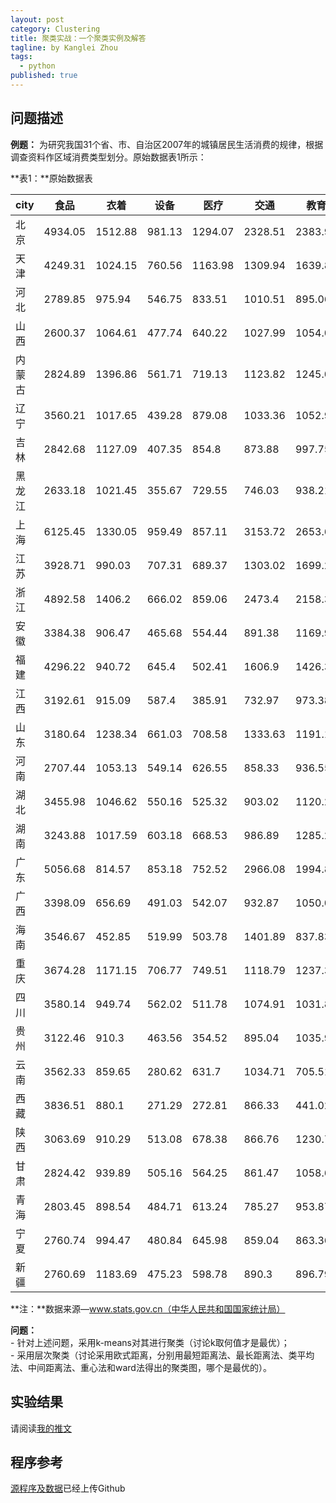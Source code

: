 ```yaml
---
layout: post
category: Clustering
title: 聚类实战：一个聚类实例及解答
tagline: by Kanglei Zhou
tags: 
  - python
published: true
---
```


## 问题描述  
**例题：**  为研究我国31个省、市、自治区2007年的城镇居民生活消费的规律，根据调查资料作区域消费类型划分。原始数据表1所示：

**表1：**原始数据表

| city | 食品       | 衣着       | 设备      | 医疗       | 交通       | 教育       | 居住       | 杂项      |
|------|----------|----------|---------|----------|----------|----------|----------|---------|
| 北京   | 4934\.05 | 1512\.88 | 981\.13 | 1294\.07 | 2328\.51 | 2383\.96 | 1246\.19 | 649\.66 |
| 天津   | 4249\.31 | 1024\.15 | 760\.56 | 1163\.98 | 1309\.94 | 1639\.83 | 1417\.45 | 463\.64 |
| 河北   | 2789\.85 | 975\.94  | 546\.75 | 833\.51  | 1010\.51 | 895\.06  | 917\.19  | 266\.16 |
| 山西   | 2600\.37 | 1064\.61 | 477\.74 | 640\.22  | 1027\.99 | 1054\.05 | 991\.77  | 245\.07 |
| 内蒙古  | 2824\.89 | 1396\.86 | 561\.71 | 719\.13  | 1123\.82 | 1245\.09 | 941\.79  | 468\.17 |
| 辽宁   | 3560\.21 | 1017\.65 | 439\.28 | 879\.08  | 1033\.36 | 1052\.94 | 1047\.04 | 400\.16 |
| 吉林   | 2842\.68 | 1127\.09 | 407\.35 | 854\.8   | 873\.88  | 997\.75  | 1062\.46 | 394\.29 |
| 黑龙江  | 2633\.18 | 1021\.45 | 355\.67 | 729\.55  | 746\.03  | 938\.21  | 784\.51  | 310\.67 |
| 上海   | 6125\.45 | 1330\.05 | 959\.49 | 857\.11  | 3153\.72 | 2653\.67 | 1412\.1  | 763\.8  |
| 江苏   | 3928\.71 | 990\.03  | 707\.31 | 689\.37  | 1303\.02 | 1699\.26 | 1020\.09 | 377\.37 |
| 浙江   | 4892\.58 | 1406\.2  | 666\.02 | 859\.06  | 2473\.4  | 2158\.32 | 1168\.08 | 467\.52 |
| 安徽   | 3384\.38 | 906\.47  | 465\.68 | 554\.44  | 891\.38  | 1169\.99 | 850\.24  | 309\.3  |
| 福建   | 4296\.22 | 940\.72  | 645\.4  | 502\.41  | 1606\.9  | 1426\.34 | 1261\.18 | 375\.98 |
| 江西   | 3192\.61 | 915\.09  | 587\.4  | 385\.91  | 732\.97  | 973\.38  | 728\.76  | 294\.6  |
| 山东   | 3180\.64 | 1238\.34 | 661\.03 | 708\.58  | 1333\.63 | 1191\.18 | 1027\.58 | 325\.64 |
| 河南   | 2707\.44 | 1053\.13 | 549\.14 | 626\.55  | 858\.33  | 936\.55  | 795\.39  | 300\.19 |
| 湖北   | 3455\.98 | 1046\.62 | 550\.16 | 525\.32  | 903\.02  | 1120\.29 | 856\.97  | 242\.82 |
| 湖南   | 3243\.88 | 1017\.59 | 603\.18 | 668\.53  | 986\.89  | 1285\.24 | 869\.59  | 315\.82 |
| 广东   | 5056\.68 | 814\.57  | 853\.18 | 752\.52  | 2966\.08 | 1994\.86 | 1444\.91 | 454\.09 |
| 广西   | 3398\.09 | 656\.69  | 491\.03 | 542\.07  | 932\.87  | 1050\.04 | 803\.04  | 277\.43 |
| 海南   | 3546\.67 | 452\.85  | 519\.99 | 503\.78  | 1401\.89 | 837\.83  | 819\.02  | 210\.85 |
| 重庆   | 3674\.28 | 1171\.15 | 706\.77 | 749\.51  | 1118\.79 | 1237\.35 | 968\.45  | 264\.01 |
| 四川   | 3580\.14 | 949\.74  | 562\.02 | 511\.78  | 1074\.91 | 1031\.81 | 690\.27  | 291\.32 |
| 贵州   | 3122\.46 | 910\.3   | 463\.56 | 354\.52  | 895\.04  | 1035\.96 | 718\.65  | 258\.21 |
| 云南   | 3562\.33 | 859\.65  | 280\.62 | 631\.7   | 1034\.71 | 705\.51  | 673\.07  | 174\.23 |
| 西藏   | 3836\.51 | 880\.1   | 271\.29 | 272\.81  | 866\.33  | 441\.02  | 628\.35  | 335\.66 |
| 陕西   | 3063\.69 | 910\.29  | 513\.08 | 678\.38  | 866\.76  | 1230\.74 | 831\.27  | 332\.84 |
| 甘肃   | 2824\.42 | 939\.89  | 505\.16 | 564\.25  | 861\.47  | 1058\.66 | 768\.28  | 353\.65 |
| 青海   | 2803\.45 | 898\.54  | 484\.71 | 613\.24  | 785\.27  | 953\.87  | 641\.93  | 331\.38 |
| 宁夏   | 2760\.74 | 994\.47  | 480\.84 | 645\.98  | 859\.04  | 863\.36  | 910\.68  | 302\.17 |
| 新疆   | 2760\.69 | 1183\.69 | 475\.23 | 598\.78  | 890\.3   | 896\.79  | 736\.99  | 331\.8  |

**注：**数据来源—www.stats.gov.cn（中华人民共和国国家统计局）

**问题：**  
    - 针对上述问题，采用k-means对其进行聚类（讨论k取何值才是最优）；  
    - 采用层次聚类（讨论采用欧式距离，分别用最短距离法、最长距离法、类平均法、中间距离法、重心法和ward法得出的聚类图，哪个是最优的）。

## 实验结果
请阅读[我的推文](https://mp.weixin.qq.com/s?__biz=MzUyMTE2NDYxMQ==&mid=2247484857&idx=2&sn=e203ba0729a5bb9e2f44885d4214653e&chksm=f9de0795cea98e83709dc2e8fa3389f09ae477455e4be32428ef0e34068f640dfd7533caf10e&token=1468757771&lang=zh_CN#rd)

## 程序参考
[源程序及数据](https://github.com/ZhouKanglei/Clustering_example)已经上传Github

